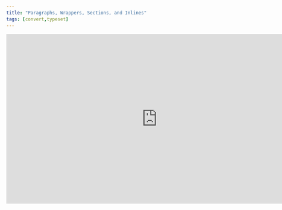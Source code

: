 ```yaml
---
title: "Paragraphs, Wrappers, Sections, and Inlines"
tags: [convert,typeset]
---
```

 
<html><body><section data-type="chapter" class="hsecchapter" data-hederis-type="hsecchapter" id="paragraphs-wrappers-and-sections" data-pi-attrs="id: paragraphs-wrappers-and-sections; data-tags: convert,typeset;" role="doc-chapter" data-tags="convert,typeset" data-author-name=" " data-book-title=" " title="Paragraphs, Wrappers, Sections, and Inlines"><iframe width="800" height="450" src="https://www.youtube.com/embed/vAIajtvdjKM" frameborder="0" allow="accelerometer;encrypted-media;gyroscope;picture-in-picture" allowfullscreen="" id="pzIpa8NzS"/><p data-embedded-html="true" id="pXZJ4rmiB">INTENTIONALLY BLANK</p><p class="hblkp" data-hederis-type="hblkp" id="p6oaGlTvp">There are four categories of styles that we use in Hederis: paragraphs, wrappers, sections, and inlines. <strong data-hederis-type="hspanstrong" id="plYPolTIz">Paragraphs</strong> are the types of content that you&#8217;re probably most familiar with: chapter titles, plain text paragraphs, quote paragraphs, list items, and so on all fall into this category.</p><p class="hblkp" data-hederis-type="hblkp" id="pMIazyz6n"><strong class="hspanstrong" data-hederis-type="hspanstrong" id="pDCav2Tnn">Wrappers</strong> are a way to group certain paragraphs together that should be distinguished from the main flow of text in some way. For example, if you have multiple paragraphs in an extract, those would be wrapped accordingly. Some other examples are poems, letters, epigraphs, and lists. See &#8220;<a href="{% link _docs/add-a-wrapper.md %}" data-hederis-type="hspana" id="pmh5E6rUt"><span class="Hyperlink" data-hederis-type="hspnspan" id="pfBIAiaUi">Add a Wrapper</span></a>&#8221; for more on this.</p><p class="hblkp" data-hederis-type="hblkp" id="ptfWdGGCD">In your Word manuscript, wrappers look like this:</p><img data-hederis-type="hblkimg" class="hblkimg" id="pchLIFoA3" src="/images/wrapper1.png" data-img-src="/images/wrapper1.png"/><p class="hblkp" data-hederis-type="hblkp" id="pC67bjEyk">Many people are accustomed to using unique paragraph styles for everything, which results in very large style sets. For example, you&#8217;d need separate styles for body text vs. a text paragraph inside an extract, or for an extract title vs. a sidebar title. By using wrappers, we make it much easier to manage the number of paragraph styles you need to use. You can use the <em data-hederis-type="hspanem" id="pFzcS6acd">HED Plain text paragraph</em> style for both your main body text and for the text inside your extracts, and because your extracts are enclosed in a wrapper, you&#8217;ll still be able to design those paragraphs differently if you want to. (See &#8220;<a href="{% link _docs/semantic-tagging.md %}" data-hederis-type="hspana" id="pG6lRN0E8"><span class="Hyperlink" data-hederis-type="hspnspan" id="pxguKToHw">About Styles</span></a>&#8221; for more on how this works.)</p><p class="hblkp" data-hederis-type="hblkp" id="pUXyl46Tp"><strong class="hspanstrong" data-hederis-type="hspanstrong" id="pGd88t8jL">Sections</strong> are the main chunks of your manuscript&#8212;you probably use words like chapters, parts, appendixes, prefaces, etc., to describe the sections in your book. At Hederis, we have special styles to mark your section breaks (see &#8220;<a href="{% link _docs/add-a-section.md %}" data-hederis-type="hspana" id="p2hpsCiAl"><span class="Hyperlink" data-hederis-type="hspnspan" id="phQsgQ9M8">Add a Section</span></a>&#8221; to learn more). These section break styles tell our app where and how to split up your manuscript, and these breaks are used to create book features like your ebook table of contents (you can have more granular control over that if you want to &#8211; check out &#8220;<a href="{% link _docs/autogen-a-toc.md %}" data-hederis-type="hspana" id="p2yEA8jjS"><span class="Hyperlink" data-hederis-type="hspnspan" id="pu2Hqba8g">Automatically Generate a Table of Contents</span></a>&#8221; for more). In Word, section breaks look like this:</p><img data-hederis-type="hblkimg" class="hblkimg" id="pspjguOUJ" src="/images/sectbr.png" data-img-src="/images/sectbr.png"/><p class="hblkp" data-hederis-type="hblkp" id="pDauiuecd"><strong class="hspanstrong" data-hederis-type="hspanstrong" id="pgALub67T">Inlines</strong> are the individual letters, words, and other symbols that make up your text. When you want to add a special meaning or style to a span of letters or words within a paragraph, you&#8217;d use an Inline style, like HED SPAN Bold, HED SPAN Small Caps, or HED SPAN Key phrase. See <a href="{% link _docs/list-of-word-styles.md %}" data-hederis-type="hspana" id="pWzpsqIpb"><span class="Hyperlink" data-hederis-type="hspnspan" id="pmuUR7YL0">List of Hederis Word Styles</span></a> for a full list of our Inline styles.</p><aside class="hwprbox box" data-hederis-type="hwprbox" id="pNzUxAakf" data-type="sidebar"><p class="hblktype" data-hederis-type="hblktype" id="pMiKt7h0N">Note</p><p class="hblkp" data-hederis-type="hblkp" id="plQfAEVq2">To request a new style for a type of content we don&#8217;t have covered with our existing styles, email us at <a href="mailto:help@hederis.com" data-hederis-type="hspana" id="p2nk1uj1O"><span class="Hyperlink" data-hederis-type="hspnspan" id="prxIJKr5I">help@hederis.com</span></a>.</p></aside></section></body></html>
